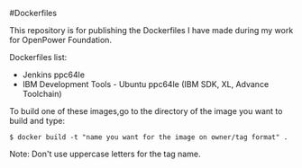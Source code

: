 #Dockerfiles

This repository is for publishing the Dockerfiles I have made during my work for
OpenPower Foundation.

Dockerfiles list:
- Jenkins ppc64le
- IBM Development Tools - Ubuntu ppc64le (IBM SDK, XL, Advance Toolchain)

To build one of these images,go to the directory of the image you want to build and type:
```
$ docker build -t "name you want for the image on owner/tag format" .
```
Note: Don't use uppercase letters for the tag name.
